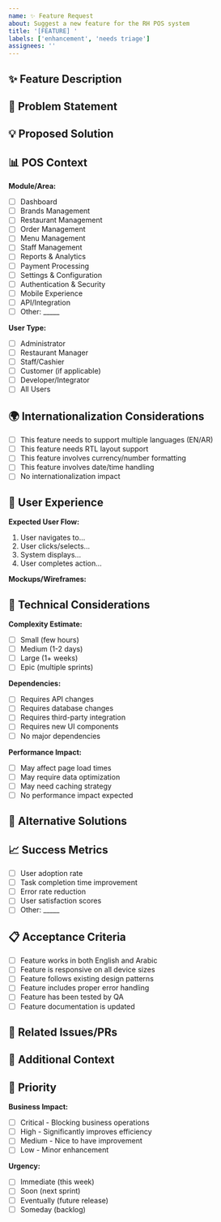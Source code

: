 ```yaml
---
name: ✨ Feature Request
about: Suggest a new feature for the RH POS system
title: '[FEATURE] '
labels: ['enhancement', 'needs triage']
assignees: ''
---
```


## ✨ Feature Description

<!-- A clear and concise description of the feature you'd like to see -->

## 🎯 Problem Statement

<!-- What problem does this feature solve? What need does it address? -->

## 💡 Proposed Solution

<!-- Describe the solution you'd like to see implemented -->

## 📊 POS Context

**Module/Area:**
- [ ] Dashboard
- [ ] Brands Management
- [ ] Restaurant Management  
- [ ] Order Management
- [ ] Menu Management
- [ ] Staff Management
- [ ] Reports & Analytics
- [ ] Payment Processing
- [ ] Settings & Configuration
- [ ] Authentication & Security
- [ ] Mobile Experience
- [ ] API/Integration
- [ ] Other: _____

**User Type:**
- [ ] Administrator
- [ ] Restaurant Manager
- [ ] Staff/Cashier
- [ ] Customer (if applicable)
- [ ] Developer/Integrator
- [ ] All Users

## 🌍 Internationalization Considerations

- [ ] This feature needs to support multiple languages (EN/AR)
- [ ] This feature needs RTL layout support
- [ ] This feature involves currency/number formatting
- [ ] This feature involves date/time handling
- [ ] No internationalization impact

## 📱 User Experience

**Expected User Flow:**
1. User navigates to...
2. User clicks/selects...
3. System displays...
4. User completes action...

**Mockups/Wireframes:**
<!-- Attach any mockups, wireframes, or design concepts -->

## 🔧 Technical Considerations

**Complexity Estimate:**
- [ ] Small (few hours)
- [ ] Medium (1-2 days)  
- [ ] Large (1+ weeks)
- [ ] Epic (multiple sprints)

**Dependencies:**
- [ ] Requires API changes
- [ ] Requires database changes
- [ ] Requires third-party integration
- [ ] Requires new UI components
- [ ] No major dependencies

**Performance Impact:**
- [ ] May affect page load times
- [ ] May require data optimization
- [ ] May need caching strategy
- [ ] No performance impact expected

## 🔄 Alternative Solutions

<!-- Describe alternatives you've considered -->

## 📈 Success Metrics

<!-- How will we know this feature is successful? -->

- [ ] User adoption rate
- [ ] Task completion time improvement
- [ ] Error rate reduction
- [ ] User satisfaction scores
- [ ] Other: _____

## 📋 Acceptance Criteria

<!-- Define what "done" looks like for this feature -->

- [ ] Feature works in both English and Arabic
- [ ] Feature is responsive on all device sizes
- [ ] Feature follows existing design patterns
- [ ] Feature includes proper error handling
- [ ] Feature has been tested by QA
- [ ] Feature documentation is updated

## 🔗 Related Issues/PRs

<!-- Link any related issues or pull requests -->

## 📝 Additional Context

<!-- Add any other context, screenshots, or examples about the feature request here -->

## 🚀 Priority

**Business Impact:**
- [ ] Critical - Blocking business operations
- [ ] High - Significantly improves efficiency
- [ ] Medium - Nice to have improvement
- [ ] Low - Minor enhancement

**Urgency:**
- [ ] Immediate (this week)
- [ ] Soon (next sprint)
- [ ] Eventually (future release)
- [ ] Someday (backlog)